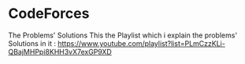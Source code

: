 # CodeForces
The Problems' Solutions
This the Playlist which i explain the problems' Solutions in it :
https://www.youtube.com/playlist?list=PLmCzzKLi-QBajMHPpi8KHH3vX7exGP9XD
